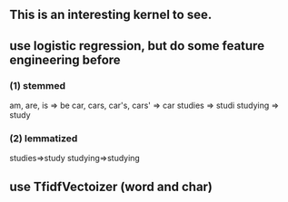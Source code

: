 ## This is an interesting kernel to see.

## use logistic regression, but do some feature engineering before

### (1) stemmed
am, are, is $\Rightarrow$ be 
car, cars, car's, cars' $\Rightarrow$ car
studies => studi
studying => study

### (2) lemmatized
studies=>study
studying=>studying

## use TfidfVectoizer (word and char)
